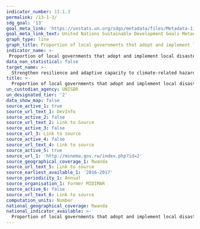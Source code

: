 ```yaml
---
indicator_number: 13.1.3
permalink: /13-1-3/
sdg_goal: '13'
goal_meta_link: 'https://unstats.un.org/sdgs/metadata/files/Metadata-11-01-03.pdf'
goal_meta_link_text: United Nations Sustainable Development Goals Metadata (pdf 894kB)
graph_type: line
graph_title: Proportion of local governments that adopt and implement local disaster risk reduction strategies in line with national disaster risk reduction strategies
indicator_name: >-
 Proportion of local governments that adopt and implement local disaster risk reduction strategies in line with national disaster risk reduction strategies
data_non_statistical: false
target_name: >-
  Strengthen resilience and adaptive capacity to climate-related hazards and natural disasters in all countries
title: >-
  Proportion of local governments that adopt and implement local disaster risk reduction strategies in line with national disaster risk reduction strategies
un_custodian_agency: UNISDR
un_designated_tier: '2'
data_show_map: false
source_active_1: true
source_url_text_1: DevInfo
source_active_2: false
source_url_text_2: Link to Source
source_active_3: false
source_url_3: Link to source
source_active_4: false
source_url_text_4: Link to source
source_active_5: true
source_url_1: 'http://minema.gov.rw/index.php?id=2'
source_geographical_coverage_1: Rwanda
source_url_text_5: Link to source
source_earliest_available_1: '2016-2017'
source_periodicity_1: Annual
source_organisation_1: Former MIDIMAR
source_active_6: false
source_url_text_6: Link to source
computation_units: Number
national_geographical_coverage: Rwanda
national_indicator_available: >-
  Proportion of local governments that adopt and implement local disaster risk reduction strategies in line with national disaster risk reduction strategies
---
```


